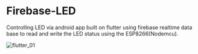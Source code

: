 # Firebase-LED
Controlling LED via android app built on flutter using firebase realtime data base to read and write the LED status using the ESP8266(Nodemcu). 

![flutter_01](https://user-images.githubusercontent.com/64317662/127491746-8ce5af42-b486-482d-ac09-81bd8fb27f7e.png)
